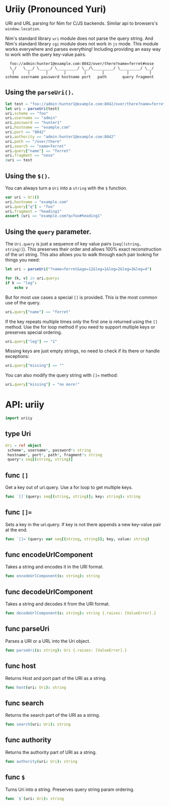 # Uriiy (Pronounced Yuri)

URI and URL parsing for Nim for C/JS backends. Similar api to browsers's `window.location`.

Nim's standard library `uri` module does not parse the query string. And Nim's standard library `cgi` module does not work in `js` mode. This module works everywhere and parses everything! Including providing an easy way to work with the query key-value pairs.

```
  foo://admin:hunter1@example.com:8042/over/there?name=ferret#nose
  \_/   \___/ \_____/ \_________/ \__/\_________/ \_________/ \__/
   |      |       |       |        |       |          |         |
scheme username password hostname port   path       query fragment
```

## Using the `parseUri()`.

```nim
let test = "foo://admin:hunter1@example.com:8042/over/there?name=ferret#nose"
let uri = parseUri(test)
uri.scheme == "foo"
uri.username == "admin"
uri.password == "hunter1"
uri.hostname == "example.com"
uri.port == "8042"
uri.authority == "admin:hunter1@example.com:8042"
uri.path == "/over/there"
uri.search == "name=ferret"
uri.query["name"] == "ferret"
uri.fragment == "nose"
$uri == test
```

## Using the `$()`.

You can always turn a `Uri` into a `string` with the `$` function.

```nim
var uri = Uri()
uri.hostname = "example.com"
uri.query["q"] = "foo"
uri.fragment = "heading1"
assert $uri == "example.com?q=foo#heading1"
```

## Using the `query` parameter.

The `Uri.query` is just a sequence of key value pairs (`seq[(string, string)]`). This preserves their order and allows 100% exact reconstruction of the uri string. This also allows you to walk through each pair looking for things you need:

```nim
let uri = parseUri("?name=ferret&age=12&leg=1&leg=2&leg=3&leg=4")

for (k, v) in uri.query:
if k == "leg":
    echo v
```

But for most use cases a special `[]` is provided. This is the most common use of the query.

```nim
uri.query["name"] == "ferret"
```

If the key repeats multiple times only the first one is returned using the `[]` method. Use the for loop method if you need to support multiple keys or preserves special ordering.

```nim
uri.query["leg"] == "1"
```

Missing keys are just empty strings, no need to check if its there or handle exceptions:

```nim
uri.query["missing"] == ""
````

You can also modify the query string with `[]=` method:

```nim
uri.query["missing"] = "no more!"
```

# API: uriiy

```nim
import uriiy
```

## **type** Uri


```nim
Uri = ref object
 scheme*, username*, password*: string
 hostname*, port*, path*, fragment*: string
 query*: seq[(string, string)]
```

## **func** `[]`

Get a key out of uri.query. Use a for loop to get multiple keys.

```nim
func `[]`(query: seq[(string, string)]; key: string): string
```

## **func** `[]=`

Sets a key in the uri.query. If key is not there appends a new key-value pair at the end.

```nim
func `[]=`(query: var seq[(string, string)]; key, value: string)
```

## **func** encodeUrlComponent

Takes a string and encodes it in the URI format.

```nim
func encodeUrlComponent(s: string): string
```

## **func** decodeUrlComponent

Takes a string and decodes it from the URI format.

```nim
func decodeUrlComponent(s: string): string {.raises: [ValueError].}
```

## **func** parseUri

Parses a URI or a URL into the Uri object.

```nim
func parseUri(s: string): Uri {.raises: [ValueError].}
```

## **func** host

Returns Host and port part of the URI as a string.

```nim
func host(uri: Uri): string
```

## **func** search

Returns the search part of the URI as a string.

```nim
func search(uri: Uri): string
```

## **func** authority

Returns the authority part of URI as a string.

```nim
func authority(uri: Uri): string
```

## **func** `$`

Turns Uri into a string. Preserves query string param ordering.

```nim
func `$`(uri: Uri): string
```
